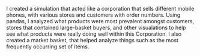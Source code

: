 I created a simulation that acted like a corporation that sells different mobile phones, with various stores and customers with order numbers. Using pandas, I analyzed what products were most prevalent amongst customers, stores that contained large-basket buyers, and other visualations to help see what products were really doing well within this Corporation. I also created a market basket, that helped analyze things such as the most frequently occurring set of items.
